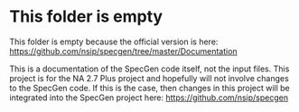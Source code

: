 # This folder is empty

This folder is empty because the official version is here:
https://github.com/nsip/specgen/tree/master/Documentation

This is a documentation of the SpecGen code itself, not the input files. This project is for the NA 2.7 Plus project and hopefully will not involve changes to the SpecGen code. If this is the case, then changes in this project will be integrated into the SpecGen project here:
https://github.com/nsip/specgen

